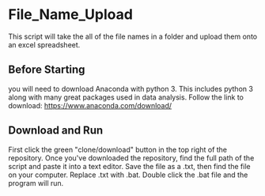 # File_Name_Upload
This script will take the all of the file names in a folder and upload them onto an excel spreadsheet. 
## Before Starting 
you will need to download Anaconda with python 3.  This includes python 3 along with many great packages used in data analysis. 
Follow the link to download: https://www.anaconda.com/download/

## Download and Run
First click the green "clone/download" button in the top right of the repository.  Once you've downloaded the repository, find the full path of the script and paste it into a text editor.  Save the file as a .txt, then find the file on your computer.  Replace .txt with .bat.  Double click the .bat file and the program will run. 

